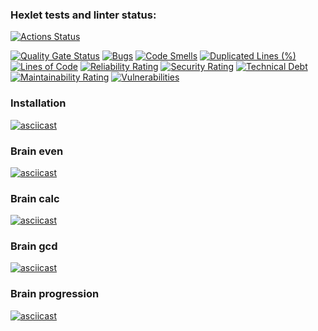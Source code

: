 ### Hexlet tests and linter status:
[![Actions Status](https://github.com/anton-poleo/python-project-49/actions/workflows/hexlet-check.yml/badge.svg)](https://github.com/anton-poleo/python-project-49/actions)

[![Quality Gate Status](https://sonarcloud.io/api/project_badges/measure?project=anton-poleo_python-project-49&metric=alert_status)](https://sonarcloud.io/summary/new_code?id=anton-poleo_python-project-49)
[![Bugs](https://sonarcloud.io/api/project_badges/measure?project=anton-poleo_python-project-49&metric=bugs)](https://sonarcloud.io/summary/new_code?id=anton-poleo_python-project-49)
[![Code Smells](https://sonarcloud.io/api/project_badges/measure?project=anton-poleo_python-project-49&metric=code_smells)](https://sonarcloud.io/summary/new_code?id=anton-poleo_python-project-49)
[![Duplicated Lines (%)](https://sonarcloud.io/api/project_badges/measure?project=anton-poleo_python-project-49&metric=duplicated_lines_density)](https://sonarcloud.io/summary/new_code?id=anton-poleo_python-project-49)
[![Lines of Code](https://sonarcloud.io/api/project_badges/measure?project=anton-poleo_python-project-49&metric=ncloc)](https://sonarcloud.io/summary/new_code?id=anton-poleo_python-project-49)
[![Reliability Rating](https://sonarcloud.io/api/project_badges/measure?project=anton-poleo_python-project-49&metric=reliability_rating)](https://sonarcloud.io/summary/new_code?id=anton-poleo_python-project-49)
[![Security Rating](https://sonarcloud.io/api/project_badges/measure?project=anton-poleo_python-project-49&metric=security_rating)](https://sonarcloud.io/summary/new_code?id=anton-poleo_python-project-49)
[![Technical Debt](https://sonarcloud.io/api/project_badges/measure?project=anton-poleo_python-project-49&metric=sqale_index)](https://sonarcloud.io/summary/new_code?id=anton-poleo_python-project-49)
[![Maintainability Rating](https://sonarcloud.io/api/project_badges/measure?project=anton-poleo_python-project-49&metric=sqale_rating)](https://sonarcloud.io/summary/new_code?id=anton-poleo_python-project-49)
[![Vulnerabilities](https://sonarcloud.io/api/project_badges/measure?project=anton-poleo_python-project-49&metric=vulnerabilities)](https://sonarcloud.io/summary/new_code?id=anton-poleo_python-project-49)


### Installation
[![asciicast](https://asciinema.org/a/8dVF5HkXdj75NTneylzCKOudT.svg)](https://asciinema.org/a/8dVF5HkXdj75NTneylzCKOudT)

### Brain even
[![asciicast](https://asciinema.org/a/YneX5MIOtVqnFUnSEtZR5h2Mk.svg)](https://asciinema.org/a/YneX5MIOtVqnFUnSEtZR5h2Mk)

### Brain calc
[![asciicast](https://asciinema.org/a/TkM5BaMugHreut9DxzuxJxX4J.svg)](https://asciinema.org/a/TkM5BaMugHreut9DxzuxJxX4J)

### Brain gcd
[![asciicast](https://asciinema.org/a/I9zZjzqRlOHbYhcQi1WQ0JbAg.svg)](https://asciinema.org/a/I9zZjzqRlOHbYhcQi1WQ0JbAg)

### Brain progression
[![asciicast](https://asciinema.org/a/FZTsJvx8mSUbrjIwPdJA4Ds3w.svg)](https://asciinema.org/a/FZTsJvx8mSUbrjIwPdJA4Ds3w)
